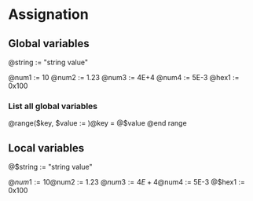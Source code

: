 # Assignation

## Global variables

@string := "string value"

@num1 := 10
@num2 := 1.23
@num3 := 4E+4
@num4 := 5E-3
@hex1 := 0x100

### List all global variables

@range($key, $value := $)
    @$key = @$value
@end range

## Local variables

@$string := "string value"

@$num1 := 10
@$num2 := 1.23
@$num3 := 4E+4
@$num4 := 5E-3
@$hex1 := 0x100
